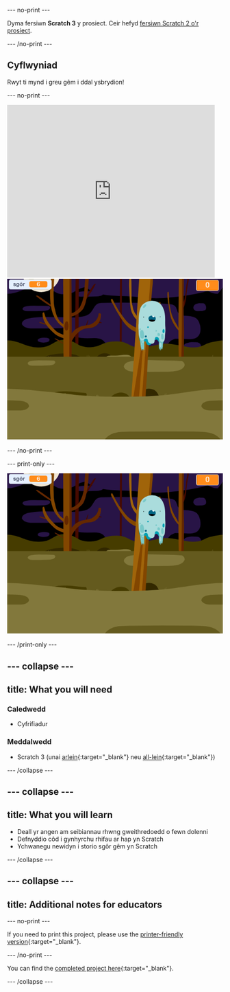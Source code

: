 \--- no-print \---

Dyma fersiwn **Scratch 3** y prosiect. Ceir hefyd [fersiwn Scratch 2 o'r prosiect](https://projects.raspberrypi.org/en/projects/ghostbusters-scratch2).

\--- /no-print \---

## Cyflwyniad

Rwyt ti mynd i greu gêm i ddal ysbrydion!

\--- no-print \---

<div class="scratch-preview">
  <iframe allowtransparency="true" width="485" height="402" src="https://scratch.mit.edu/projects/embed/276874679/?autostart=false" frameborder="0" scrolling="no"></iframe>
  <img src="images/showcase-static.png">
</div>

\--- /no-print \---

\--- print-only \---

![arddangos](images/showcase-static.png)

\--- /print-only \---

## \--- collapse \---

## title: What you will need

### Caledwedd

- Cyfrifiadur

### Meddalwedd

- Scratch 3 (unai [arlein](http://rpf.io/scratchon){:target="_blank"} neu [all-lein](http://rpf.io/scratchoff){:target="_blank"})

\--- /collapse \---

## \--- collapse \---

## title: What you will learn

- Deall yr angen am seibiannau rhwng gweithredoedd o fewn dolenni
- Defnyddio côd i gynhyrchu rhifau ar hap yn Scratch
- Ychwanegu newidyn i storio sgôr gêm yn Scratch

\--- /collapse \---

## \--- collapse \---

## title: Additional notes for educators

\--- no-print \---

If you need to print this project, please use the [printer-friendly version](https://projects.raspberrypi.org/en/projects/ghostbusters/print){:target="_blank"}.

\--- /no-print \---

You can find the [completed project here](http://rpf.io/p/en/ghostbusters-get){:target="_blank"}.

\--- /collapse \---